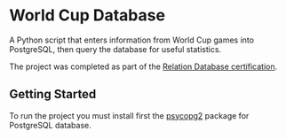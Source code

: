 # World Cup Database
A Python script that enters information from World Cup games into PostgreSQL, then query the database for useful statistics.

The project was completed as part of the [Relation Database certification](https://www.freecodecamp.org/learn/relational-database/build-a-world-cup-database-project/build-a-world-cup-database).

## Getting Started

To run the project you must install first the [psycopg2](https://www.psycopg.org/docs/install.html) package for PostgreSQL database.
